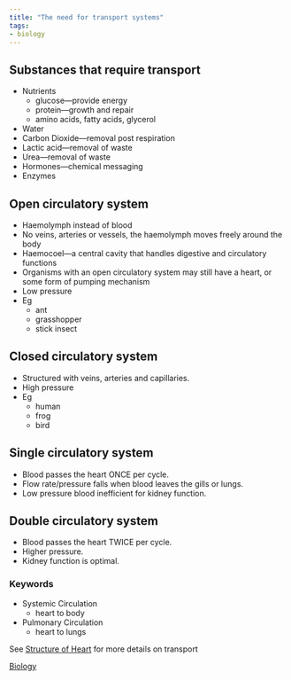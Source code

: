 ```yaml
---
title: "The need for transport systems"
tags:
- biology
---
```


## Substances that require transport
- Nutrients
	- glucose—provide energy
	- protein—growth and repair
	- amino acids, fatty acids, glycerol
- Water
- Carbon Dioxide—removal post respiration
- Lactic acid—removal of waste
- Urea—removal of waste
- Hormones—chemical messaging
- Enzymes

## Open circulatory system
- Haemolymph instead of blood
- No veins, arteries or vessels, the haemolymph moves freely around the body
- Haemocoel—a central cavity that handles digestive and circulatory functions
- Organisms with an open circulatory system may still have a heart, or some form of pumping mechanism
- Low pressure
- Eg
	- ant
	- grasshopper
	- stick insect

## Closed circulatory system
- Structured with veins, arteries and capillaries.
- High pressure
- Eg
	- human
	- frog
	- bird

## Single circulatory system
- Blood passes the heart ONCE per cycle.
- Flow rate/pressure falls when blood leaves the gills or lungs.
- Low pressure blood inefficient for kidney function.

## Double circulatory system
- Blood passes the heart TWICE per cycle.
- Higher pressure.
- Kidney function is optimal.

### Keywords

- Systemic Circulation
	- heart to body
- Pulmonary Circulation
	- heart to lungs


See [Structure of Heart](StructureOfTheHeart.md) for more details on transport

[Biology](/Biology)
